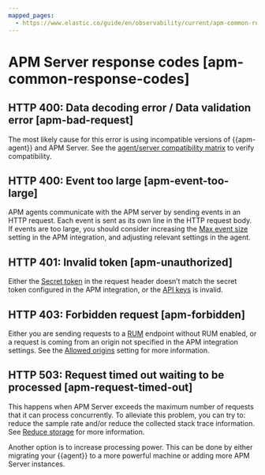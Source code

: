 ```yaml
---
mapped_pages:
  - https://www.elastic.co/guide/en/observability/current/apm-common-response-codes.html
---
```


# APM Server response codes [apm-common-response-codes]


## HTTP 400: Data decoding error / Data validation error [apm-bad-request] 

The most likely cause for this error is using incompatible versions of {{apm-agent}} and APM Server. See the [agent/server compatibility matrix](apm-agent-compatibility.md) to verify compatibility.


## HTTP 400: Event too large [apm-event-too-large] 

APM agents communicate with the APM server by sending events in an HTTP request. Each event is sent as its own line in the HTTP request body. If events are too large, you should consider increasing the [Max event size](general-configuration-options.md#apm-max_event_size) setting in the APM integration, and adjusting relevant settings in the agent.


## HTTP 401: Invalid token [apm-unauthorized] 

Either the [Secret token](secret-token.md) in the request header doesn’t match the secret token configured in the APM integration, or the [API keys](api-keys.md) is invalid.


## HTTP 403: Forbidden request [apm-forbidden] 

Either you are sending requests to a [RUM](real-user-monitoring-rum.md) endpoint without RUM enabled, or a request is coming from an origin not specified in the APM integration settings. See the [Allowed origins](configure-real-user-monitoring-rum.md#apm-rum-allow-origins) setting for more information.


## HTTP 503: Request timed out waiting to be processed [apm-request-timed-out] 

This happens when APM Server exceeds the maximum number of requests that it can process concurrently. To alleviate this problem, you can try to: reduce the sample rate and/or reduce the collected stack trace information. See [Reduce storage](reduce-storage.md) for more information.

Another option is to increase processing power. This can be done by either migrating your {{agent}} to a more powerful machine or adding more APM Server instances.

